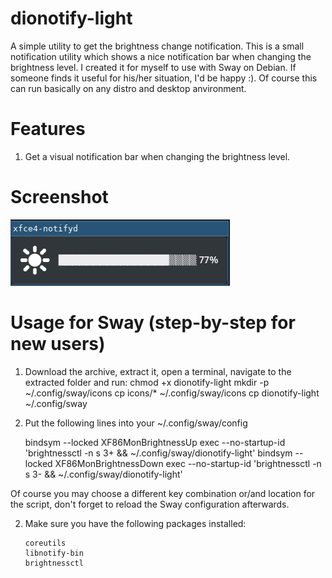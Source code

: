 # dionotify-light
A simple utility to get the brightness change notification.
This is a small notification utility which shows a nice notification bar when changing the brightness level.
I created it for myself to use with Sway on Debian. If someone finds it useful for his/her situation, I'd be happy :).
Of course this can run basically on any distro and desktop anvironment.

# Features
   1. Get a visual notification bar when changing the brightness level.

# Screenshot
   ![Alt text](https://github.com/DiogenesVX/dionotify-light/blob/main/dionotify-light.png)

# Usage for Sway (step-by-step for new users)
   1. Download the archive, extract it, open a terminal, navigate to the extracted folder and run:
        chmod +x dionotify-light
        mkdir -p ~/.config/sway/icons
        cp icons/* ~/.config/sway/icons
        cp dionotify-light ~/.config/sway

   2. Put the following lines into your ~/.config/sway/config
   
        bindsym --locked XF86MonBrightnessUp exec --no-startup-id 'brightnessctl -n s 3+ && ~/.config/sway/dionotify-light'
        bindsym --locked XF86MonBrightnessDown exec --no-startup-id 'brightnessctl -n s 3- && ~/.config/sway/dionotify-light'
          
  Of course you may choose a different key combination or/and location for the script, don't forget to reload the Sway configuration afterwards. 
   
   2. Make sure you have the following packages installed:
   
          coreutils
          libnotify-bin
          brightnessctl
